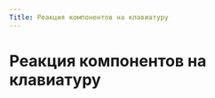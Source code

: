 ```yaml
---
Title: Реакция компонентов на клавиатуру
---
```



Реакция компонентов на клавиатуру
=================================
